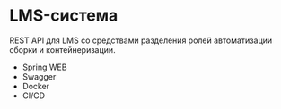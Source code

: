 # LMS-система

REST API для LMS со средствами разделения ролей автоматизации сборки и контейнеризации.


- Spring WEB
- Swagger
- Docker
- CI/CD
